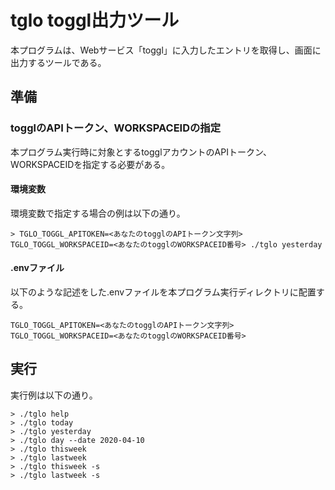 

# tglo toggl出力ツール 

本プログラムは、Webサービス「toggl」に入力したエントリを取得し、画面に出力するツールである。

## 準備

### togglのAPIトークン、WORKSPACEIDの指定

本プログラム実行時に対象とするtogglアカウントのAPIトークン、WORKSPACEIDを指定する必要がある。

#### 環境変数

環境変数で指定する場合の例は以下の通り。

```
> TGLO_TOGGL_APITOKEN=<あなたのtogglのAPIトークン文字列> TGLO_TOGGL_WORKSPACEID=<あなたのtogglのWORKSPACEID番号> ./tglo yesterday
```

#### .envファイル

以下のような記述をした.envファイルを本プログラム実行ディレクトリに配置する。

```
TGLO_TOGGL_APITOKEN=<あなたのtogglのAPIトークン文字列>
TGLO_TOGGL_WORKSPACEID=<あなたのtogglのWORKSPACEID番号>
```

## 実行

実行例は以下の通り。
```
> ./tglo help
> ./tglo today
> ./tglo yesterday
> ./tglo day --date 2020-04-10
> ./tglo thisweek
> ./tglo lastweek
> ./tglo thisweek -s
> ./tglo lastweek -s
```